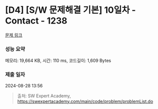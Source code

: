 # [D4] [S/W 문제해결 기본] 10일차 - Contact - 1238 

[문제 링크](https://swexpertacademy.com/main/code/problem/problemDetail.do?contestProbId=AV15B1cKAKwCFAYD) 

### 성능 요약

메모리: 19,664 KB, 시간: 110 ms, 코드길이: 1,609 Bytes

### 제출 일자

2024-08-28 13:56



> 출처: SW Expert Academy, https://swexpertacademy.com/main/code/problem/problemList.do